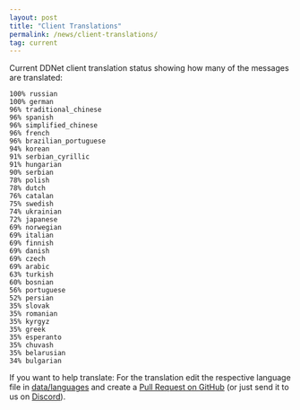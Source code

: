 ```yaml
---
layout: post
title: "Client Translations"
permalink: /news/client-translations/
tag: current
---
```


Current DDNet client translation status showing how many of the messages are translated:

```
100% russian
100% german
96% traditional_chinese
96% spanish
96% simplified_chinese
96% french
96% brazilian_portuguese
94% korean
91% serbian_cyrillic
91% hungarian
90% serbian
78% polish
78% dutch
76% catalan
75% swedish
74% ukrainian
72% japanese
69% norwegian
69% italian
69% finnish
69% danish
69% czech
69% arabic
63% turkish
60% bosnian
56% portuguese
52% persian
35% slovak
35% romanian
35% kyrgyz
35% greek
35% esperanto
35% chuvash
35% belarusian
34% bulgarian
```

If you want to help translate: For the translation edit the respective language file in [data/languages](https://github.com/ddnet/ddnet/tree/master/data/languages) and create a [Pull Request on GitHub](https://github.com/ddnet/ddnet/) (or just send it to us on [Discord](/discord/)).
